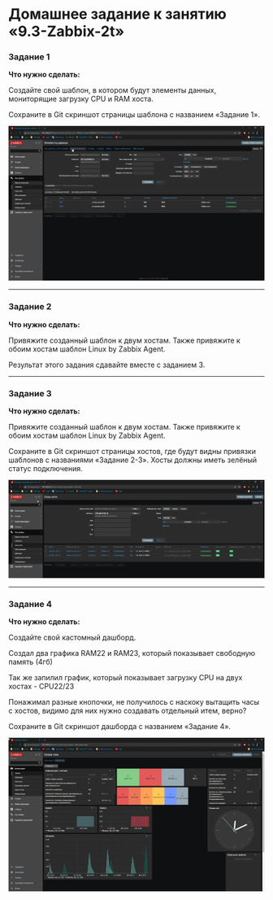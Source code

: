 # Домашнее задание к занятию «9.3-Zabbix-2t»

### Задание 1

**Что нужно сделать:**

Создайте свой шаблон, в котором будут элементы данных, мониторящие загрузку CPU и RAM хоста.

Сохраните в Git скриншот страницы шаблона с названием «Задание 1».

![](./task_1.png)

---

### Задание 2

**Что нужно сделать:**

Привяжите созданный шаблон к двум хостам. Также привяжите к обоим хостам шаблон Linux by Zabbix Agent.

Результат этого задания сдавайте вместе с заданием 3.

---

### Задание 3

**Что нужно сделать:**

Привяжите созданный шаблон к двум хостам. Также привяжите к обоим хостам шаблон Linux by Zabbix Agent.

Сохраните в Git скриншот страницы хостов, где будут видны привязки шаблонов с названиями «Задание 2-3». Хосты должны иметь зелёный статус подключения.

![](./Task_2-3.png)

---

### Задание 4

**Что нужно сделать:**

Создайте свой кастомный дашборд.

Создал два графика RAM22 и RAM23, который показывает свободную память (4гб)

Так же запилил график, который показывает загрузку CPU на двух хостах - CPU22/23

Понажимал разные кнопочки, не получилось с наскоку вытащить часы с хостов, видимо для них нужно создавать отдельный итем, верно?
 
Сохраните в Git скриншот дашборда с названием «Задание 4».

![](./Task_4.png)